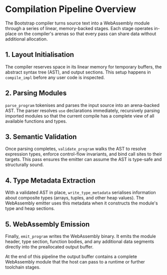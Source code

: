 # Compilation Pipeline Overview

The Bootstrap compiler turns source text into a WebAssembly module through a
series of linear, memory-backed stages. Each stage operates in-place on the
compiler's arenas so that every pass can share data without additional
allocation.

## 1. Layout Initialisation
The compiler reserves space in its linear memory for temporary buffers, the
abstract syntax tree (AST), and output sections. This setup happens in
`compile_impl` before any user code is inspected.

## 2. Parsing Modules
`parse_program` tokenises and parses the input source into an arena-backed AST.
The parser resolves `use` declarations immediately, recursively parsing imported
modules so that the current compile has a complete view of all available
functions and types.

## 3. Semantic Validation
Once parsing completes, `validate_program` walks the AST to resolve expression
types, enforce control-flow invariants, and bind call sites to their targets.
This pass ensures the emitter can assume the AST is type-safe and structurally
sound.

## 4. Type Metadata Extraction
With a validated AST in place, `write_type_metadata` serialises information about
composite types (arrays, tuples, and other heap values). The WebAssembly emitter
uses this metadata when it constructs the module's type and heap sections.

## 5. WebAssembly Emission
Finally, `emit_program` writes the WebAssembly binary. It emits the module
header, type section, function bodies, and any additional data segments directly
into the preallocated output buffer.

At the end of this pipeline the output buffer contains a complete WebAssembly
module that the host can pass to a runtime or further toolchain stages.

